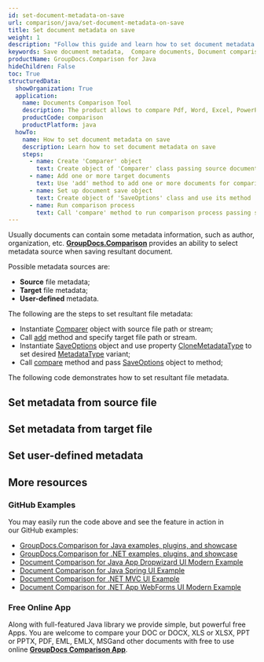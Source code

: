 ```yaml
---
id: set-document-metadata-on-save
url: comparison/java/set-document-metadata-on-save
title: Set document metadata on save
weight: 1
description: "Follow this guide and learn how to set document metadata when saving resultant document after files comparison within your Java applications."
keywords: Save document metadata,  Compare documents, Document comparison, File diff
productName: GroupDocs.Comparison for Java
hideChildren: False
toc: True
structuredData:
  showOrganization: True
  application:
    name: Documents Comparison Tool
    description: The product allows to compare Pdf, Word, Excel, PowerPoint, AutoCad, Image, Code and much more file formats. Comparison API also supports accepting or rejecting changes, extracting document information and generating comparison report
    productCode: comparison
    productPlatform: java
  howTo:
    name: How to set document metadata on save
    description: Learn how to set document metadata on save
    steps:
      - name: Create 'Comparer' object
        text: Create object of 'Comparer' class passing source document as a constructor argument
      - name: Add one or more target documents
        text: Use 'add' method to add one or more documents for comparing
      - name: Set up document save object
        text: Create object of 'SaveOptions' class and use its method 'setCloneMetadataType()' with 'MetadataType.Source' or 'MetadataType.Target' parameter
      - name: Run comparison process
        text: Call 'compare' method to run comparison process passing save options as a second argument
---
```


Usually documents can contain some metadata information, such as author, organization, etc. [**GroupDocs.Comparison**](https://products.groupdocs.com/comparison) provides an ability to select metadata source when saving resultant document.

Possible metadata sources are:

- **Source** file metadata;
- **Target** file metadata;
- **User-defined** metadata.

The following are the steps to set resultant file metadata:

- Instantiate [Comparer](https://reference.groupdocs.com/comparison/java/com.groupdocs.comparison/Comparer) object with source file path or stream;
- Call [add](https://reference.groupdocs.com/net/comparison/groupdocs.comparison/comparer/methods/add/index) method and specify target file path or stream.
- Instantiate [SaveOptions](https://reference.groupdocs.com/comparison/java/com.groupdocs.comparison.options.save/SaveOptions) object and use property [CloneMetadataType](<https://reference.groupdocs.com/comparison/java/com.groupdocs.comparison.options.save/SaveOptions#setCloneMetadataType(int)>) to set desired [MetadataType](https://reference.groupdocs.com/comparison/java/com.groupdocs.comparison.options.enums/MetadataType) variant;
- Call [compare](<https://reference.groupdocs.com/comparison/java/com.groupdocs.comparison/Comparer#compare(java.lang.String,%20com.groupdocs.comparison.options.CompareOptions)>) method and pass [SaveOptions](https://reference.groupdocs.com/comparison/java/com.groupdocs.comparison.options.save/SaveOptions) object to method;

The following code demonstrates how to set resultant file metadata.

## Set metadata from source file

<script src="https://gist.github.com/groupdocs-comparison-gists/c9dfcc0917a4d9124c134e77056669d4.js"></script>

## Set metadata from target file

<script src="https://gist.github.com/groupdocs-comparison-gists/0a632a692a09ab484ac19dba075241eb.js"></script>

## Set user-defined metadata

<script src="https://gist.github.com/groupdocs-comparison-gists/abec6b3417cc08a6b51d83a102379ecd.js"></script>

## More resources

### GitHub Examples

You may easily run the code above and see the feature in action in our GitHub examples:

- [GroupDocs.Comparison for Java examples, plugins, and showcase](https://github.com/groupdocs-comparison/GroupDocs.Comparison-for-Java)
- [GroupDocs.Comparison for .NET examples, plugins, and showcase](https://github.com/groupdocs-comparison/GroupDocs.Comparison-for-.NET)
- [Document Comparison for Java App Dropwizard UI Modern Example](https://github.com/groupdocs-comparison/GroupDocs.Comparison-for-Java-Dropwizard)
- [Document Comparison for Java Spring UI Example](https://github.com/groupdocs-comparison/GroupDocs.Comparison-for-Java-Spring)
- [Document Comparison for .NET MVC UI Example](https://github.com/groupdocs-comparison/GroupDocs.Comparison-for-.NET-MVC)
- [Document Comparison for .NET App WebForms UI Modern Example](https://github.com/groupdocs-comparison/GroupDocs.Comparison-for-.NET-WebForms)

### Free Online App

Along with full-featured Java library we provide simple, but powerful free Apps.
You are welcome to compare your DOC or DOCX, XLS or XLSX, PPT or PPTX, PDF, EML, EMLX, MSGand other documents with free to use online **[GroupDocs Comparison App](https://products.groupdocs.app/comparison)**.
